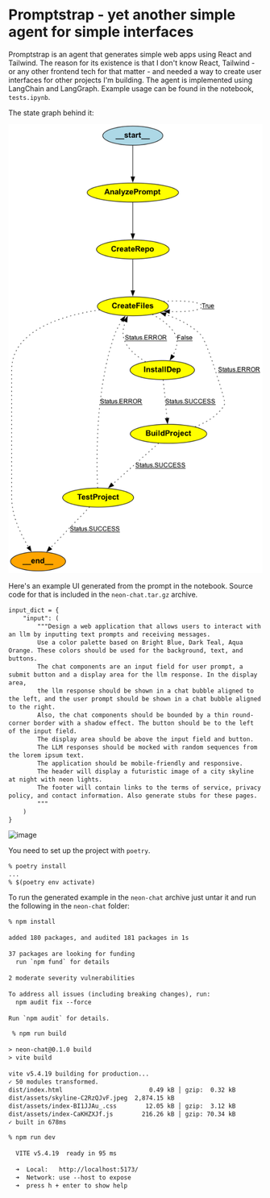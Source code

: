# Promptstrap - yet another simple agent for simple interfaces

Promptstrap is an agent that generates simple web apps using React and Tailwind. The reason for its existence is that I don't know React, Tailwind - or any other frontend tech for that matter - and needed a way to create user interfaces for other projects I'm building. 
The agent is implemented using LangChain and LangGraph. Example usage can be found in the notebook, `tests.ipynb`.

The state graph behind it:

![image](https://raw.githubusercontent.com/bigfatfrodo/promptstrap/refs/heads/main/graph.png)


Here's an example UI generated from the prompt in the notebook. Source code for that is included in the `neon-chat.tar.gz` archive.

```
input_dict = {
    "input": (
        """Design a web application that allows users to interact with an llm by inputting text prompts and receiving messages.
        Use a color palette based on Bright Blue, Dark Teal, Aqua Orange. These colors should be used for the background, text, and buttons.
        The chat components are an input field for user prompt, a submit button and a display area for the llm response. In the display area,
        the llm response should be shown in a chat bubble aligned to the left, and the user prompt should be shown in a chat bubble aligned to the right.
        Also, the chat components should be bounded by a thin round-corner border with a shadow effect. The button should be to the left of the input field.
        The display area should be above the input field and button.
        The LLM responses should be mocked with random sequences from the lorem ipsum text.
        The application should be mobile-friendly and responsive.
        The header will display a futuristic image of a city skyline at night with neon lights.
        The footer will contain links to the terms of service, privacy policy, and contact information. Also generate stubs for these pages.
        """
    )
}
```

<img width="1708" alt="image" src="https://github.com/user-attachments/assets/e66ea093-9bcd-4b0d-a637-7adda2d80a3e" />

You need to set up the project with `poetry`. 
```
% poetry install
...
% $(poetry env activate)
```

To run the generated example in the `neon-chat` archive just untar it and run the following in the `neon-chat` folder:
```
% npm install

added 180 packages, and audited 181 packages in 1s

37 packages are looking for funding
  run `npm fund` for details

2 moderate severity vulnerabilities

To address all issues (including breaking changes), run:
  npm audit fix --force

Run `npm audit` for details.
```
```
 % npm run build

> neon-chat@0.1.0 build
> vite build

vite v5.4.19 building for production...
✓ 50 modules transformed.
dist/index.html                        0.49 kB │ gzip:  0.32 kB
dist/assets/skyline-C2RzQJvF.jpeg  2,874.15 kB
dist/assets/index-BI1JJAu_.css        12.05 kB │ gzip:  3.12 kB
dist/assets/index-CaKHZXJf.js        216.26 kB │ gzip: 70.34 kB
✓ built in 678ms
```
```
% npm run dev

  VITE v5.4.19  ready in 95 ms

  ➜  Local:   http://localhost:5173/
  ➜  Network: use --host to expose
  ➜  press h + enter to show help
```
